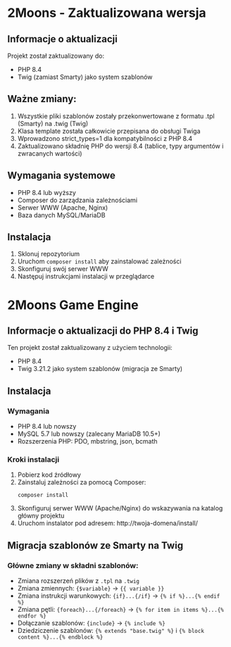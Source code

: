 # 2Moons - Zaktualizowana wersja

## Informacje o aktualizacji
Projekt został zaktualizowany do:
- PHP 8.4
- Twig (zamiast Smarty) jako system szablonów

## Ważne zmiany:
1. Wszystkie pliki szablonów zostały przekonwertowane z formatu .tpl (Smarty) na .twig (Twig)
2. Klasa template została całkowicie przepisana do obsługi Twiga
3. Wprowadzono strict_types=1 dla kompatybilności z PHP 8.4
4. Zaktualizowano składnię PHP do wersji 8.4 (tablice, typy argumentów i zwracanych wartości)

## Wymagania systemowe
- PHP 8.4 lub wyższy
- Composer do zarządzania zależnościami
- Serwer WWW (Apache, Nginx)
- Baza danych MySQL/MariaDB

## Instalacja
1. Sklonuj repozytorium
2. Uruchom `composer install` aby zainstalować zależności
3. Skonfiguruj swój serwer WWW
4. Następuj instrukcjami instalacji w przeglądarce


# 2Moons Game Engine

## Informacje o aktualizacji do PHP 8.4 i Twig

Ten projekt został zaktualizowany z użyciem technologii:
- PHP 8.4
- Twig 3.21.2 jako system szablonów (migracja ze Smarty)

## Instalacja

### Wymagania
- PHP 8.4 lub nowszy
- MySQL 5.7 lub nowszy (zalecany MariaDB 10.5+)
- Rozszerzenia PHP: PDO, mbstring, json, bcmath

### Kroki instalacji
1. Pobierz kod źródłowy
2. Zainstaluj zależności za pomocą Composer:
   ```
   composer install
   ```
3. Skonfiguruj serwer WWW (Apache/Nginx) do wskazywania na katalog główny projektu
4. Uruchom instalator pod adresem: http://twoja-domena/install/

## Migracja szablonów ze Smarty na Twig

### Główne zmiany w składni szablonów:
- Zmiana rozszerzeń plików z `.tpl` na `.twig`
- Zmiana zmiennych: `{$variable}` → `{{ variable }}`
- Zmiana instrukcji warunkowych: `{if}...{/if}` → `{% if %}...{% endif %}`
- Zmiana pętli: `{foreach}...{/foreach}` → `{% for item in items %}...{% endfor %}`
- Dołączanie szablonów: `{include}` → `{% include %}`
- Dziedziczenie szablonów: `{% extends "base.twig" %}` i `{% block content %}...{% endblock %}`
